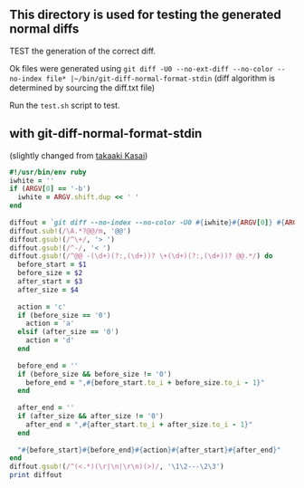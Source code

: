 ## This directory is used for testing the generated normal diffs ##

TEST the generation of the correct diff.

Ok files were generated using `git diff -U0 --no-ext-diff --no-color --no-index file* |~/bin/git-diff-normal-format-stdin`
(diff algorithm is determined by sourcing the diff.txt file)

Run the `test.sh` script to test.

with git-diff-normal-format-stdin 
---------------------------------
(slightly changed from [takaaki Kasai](http://takaaki-kasai-tech.blogspot.de/2014/07/use-smarter-algorithm-for-vimdiff-such-as-patience-or-histogram.html))

```ruby
#!/usr/bin/env ruby
iwhite = ''
if (ARGV[0] == '-b')
  iwhite = ARGV.shift.dup << ' '
end
 
diffout = `git diff --no-index --no-color -U0 #{iwhite}#{ARGV[0]} #{ARGV[1]}`
diffout.sub!(/\A.*?@@/m, '@@')
diffout.gsub!(/^\+/, '> ')
diffout.gsub!(/^-/, '< ')
diffout.gsub!(/^@@ -(\d+)(?:,(\d+))? \+(\d+)(?:,(\d+))? @@.*/) do
  before_start = $1
  before_size = $2
  after_start = $3
  after_size = $4
 
  action = 'c'
  if (before_size == '0')
    action = 'a'
  elsif (after_size == '0')
    action = 'd'
  end
 
  before_end = ''
  if (before_size && before_size != '0')
    before_end = ",#{before_start.to_i + before_size.to_i - 1}"
  end
 
  after_end = ''
  if (after_size && after_size != '0')
    after_end = ",#{after_start.to_i + after_size.to_i - 1}"
  end
 
  "#{before_start}#{before_end}#{action}#{after_start}#{after_end}"
end
diffout.gsub!(/^(<.*)(\r|\n|\r\n)(>)/, '\1\2---\2\3')
print diffout
```
